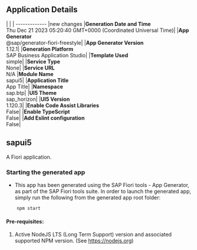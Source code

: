 ## Application Details
|               |
| ------------- |new changes
|**Generation Date and Time**<br>Thu Dec 21 2023 05:20:40 GMT+0000 (Coordinated Universal Time)|
|**App Generator**<br>@sap/generator-fiori-freestyle|
|**App Generator Version**<br>1.12.1|
|**Generation Platform**<br>SAP Business Application Studio|
|**Template Used**<br>simple|
|**Service Type**<br>None|
|**Service URL**<br>N/A
|**Module Name**<br>sapui5|
|**Application Title**<br>App Title|
|**Namespace**<br>sap.btp|
|**UI5 Theme**<br>sap_horizon|
|**UI5 Version**<br>1.120.3|
|**Enable Code Assist Libraries**<br>False|
|**Enable TypeScript**<br>False|
|**Add Eslint configuration**<br>False|

## sapui5

A Fiori application.

### Starting the generated app

-   This app has been generated using the SAP Fiori tools - App Generator, as part of the SAP Fiori tools suite.  In order to launch the generated app, simply run the following from the generated app root folder:

```
    npm start
```

#### Pre-requisites:

1. Active NodeJS LTS (Long Term Support) version and associated supported NPM version.  (See https://nodejs.org)


